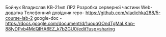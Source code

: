 Бойчук Владислав КВ-21мп ЛР2 Розробка серверної частини Web-додатка
Телефонний довідник
repo- https://github.com/vladichka288/5-course-lab-2
google-doc -https://docs.google.com/document/d/1uouqGOndTgMaLKnp-88IyDPvb4MdQIHA6EZ_k7b2GU0/edit?usp=sharing

